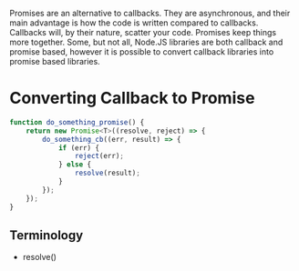 Promises are an alternative to callbacks. They are asynchronous, and their main advantage is how the code is written compared to callbacks. Callbacks will, by their nature, scatter your code. Promises keep things more together. Some, but not all, Node.JS libraries are both callback and promise based, however it is possible to convert callback libraries into promise based libraries.

# Converting Callback to Promise
```javascript
function do_something_promise() {  
	return new Promise<T>((resolve, reject) => {
		do_something_cb((err, result) => { 
			if (err) {
				reject(err); 
			} else {
				resolve(result);
			}
		}); 
	});
}
```
## Terminology
- resolve()